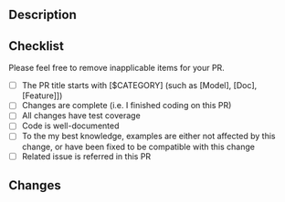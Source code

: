 ## Description
<!-- Brief description. Refer to the related issues if existed.
It'll be great if relevant reviewers can be assigned as well.-->

## Checklist
Please feel free to remove inapplicable items for your PR.
- [ ] The PR title starts with [$CATEGORY] (such as [Model], [Doc], [Feature]])
- [ ] Changes are complete (i.e. I finished coding on this PR)
- [ ] All changes have test coverage
- [ ] Code is well-documented
- [ ] To the my best knowledge, examples are either not affected by this change,
      or have been fixed to be compatible with this change
- [ ] Related issue is referred in this PR

## Changes
<!-- You could use following template
- [ ] Feature1, tests, (and when applicable, API doc)
- [ ] Feature2, tests, (and when applicable, API doc)
-->
